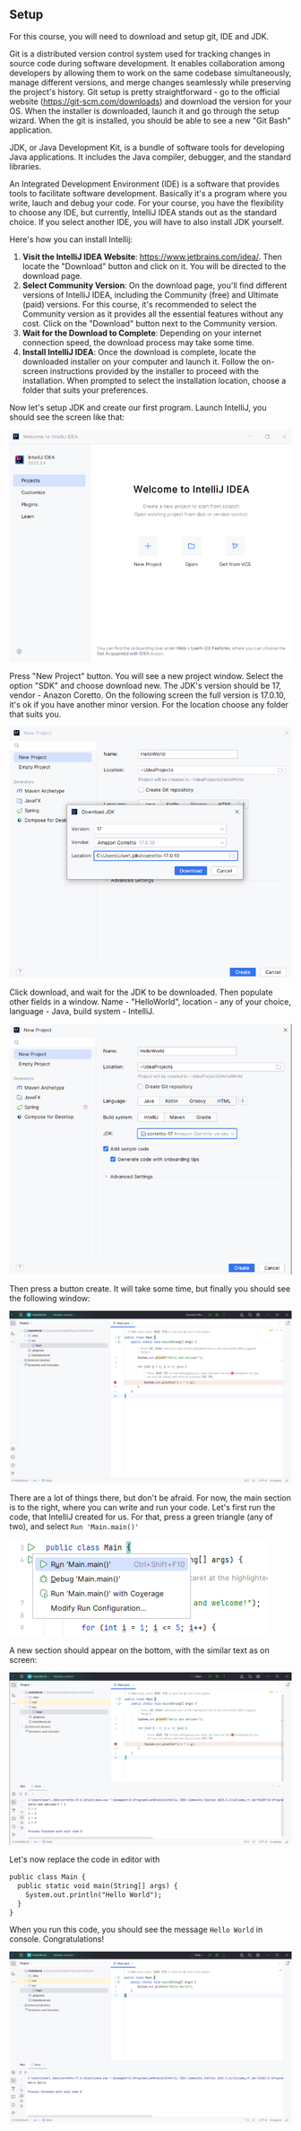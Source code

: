 ## Setup

For this course, you will need to download and setup git, IDE and JDK.

Git is a distributed version control system used for tracking changes in source code during software development. It enables collaboration among developers by allowing them to work on the same codebase simultaneously, manage different versions, and merge changes seamlessly while preserving the project's history. Git setup is pretty straightforward - go to the official website (https://git-scm.com/downloads) and download the version for your OS. When the installer is downloaded, launch it and go through the setup wizard. When the git is installed, you should be able to see a new "Git Bash" application.

JDK, or Java Development Kit, is a bundle of software tools for developing Java applications. It includes the Java compiler, debugger, and the standard libraries.

An Integrated Development Environment (IDE) is a software that provides tools to facilitate software development. Basically it's a program where you write, lauch and debug your code. For your course, you have the flexibility to choose any IDE, but currently, IntelliJ IDEA stands out as the standard choice. If you select another IDE, you will have to also install JDK yourself.

Here's how you can install Intellij:
1. **Visit the IntelliJ IDEA Website**: https://www.jetbrains.com/idea/. Then locate the "Download" button and click on it. You will be directed to the download page.
2. **Select Community Version**: On the download page, you'll find different versions of IntelliJ IDEA, including the Community (free) and Ultimate (paid) versions. For this course, it's recommended to select the Community version as it provides all the essential features without any cost. Click on the "Download" button next to the Community version.
3. **Wait for the Download to Complete**: Depending on your internet connection speed, the download process may take some time.
4. **Install IntelliJ IDEA**: Once the download is complete, locate the downloaded installer on your computer and launch it. Follow the on-screen instructions provided by the installer to proceed with the installation. When prompted to select the installation location, choose a folder that suits your preferences.

Now let's setup JDK and create our first program. Launch IntelliJ, you should see the screen like that:

![1](./pics/1.png)

Press "New Project" button. You will see a new project window. Select the option "SDK" and choose download new. The JDK's version should be 17, vendor - Anazon Coretto. On the following screen the full version is 17.0.10, it's ok if you have another minor version. For the location choose any folder that suits you.

![2](./pics/2.png)

Click download, and wait for the JDK to be downloaded. Then populate other fields in a window. Name - "HelloWorld", location - any of your choice, language - Java, build system - IntelliJ.

![3](./pics/3.png)

Then press a button create. It will take some time, but finally you should see the following window:

![4](./pics/4.png)

There are a lot of things there, but don't be afraid. For now, the main section is to the right, where you can write and run your code. Let's first run the code, that IntelliJ created for us. For that, press a green triangle (any of two), and select `Run 'Main.main()'`

![5](./pics/5.png)

A new section should appear on the bottom, with the similar text as on screen:

![6](./pics/6.png)

Let's now replace the code in editor with

```
public class Main {
  public static void main(String[] args) {
    System.out.println("Hello World");
  }
}
``` 

When you run this code, you should see the message `Hello World` in console. Congratulations!

![7](./pics/7.png)
